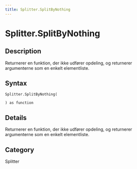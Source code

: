 ```yaml
---
title: Splitter.SplitByNothing
---
```


# Splitter.SplitByNothing


## Description

Returnerer en funktion, der ikke udfører opdeling, og returnerer argumenterne som en enkelt elementliste.


## Syntax

```powerquery
Splitter.SplitByNothing(

) as function
```


## Details

Returnerer en funktion, der ikke udfører opdeling, og returnerer argumenterne som en enkelt elementliste.



## Category
Splitter
